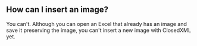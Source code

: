 ## How can I insert an image?

You can't. Although you can open an Excel that already has an image and save it preserving the image, you can't insert a new image with ClosedXML yet.